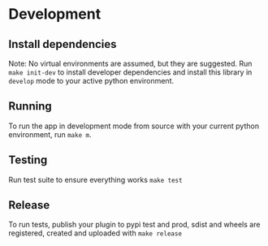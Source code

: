 # Development

## Install dependencies

Note: No virtual environments are assumed, but they are suggested.
Run `make init-dev` to install developer dependencies and install
this library in `develop` mode to your active python environment.

## Running

To run the app in development mode from source with your current python environment,
run `make m`.

## Testing

Run test suite to ensure everything works `make test`

## Release

To run tests, publish your plugin to pypi test and prod, sdist and wheels are
registered, created and uploaded with `make release`